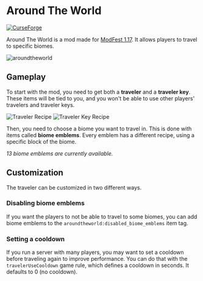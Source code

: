 # Around The World

[![CurseForge](http://cf.way2muchnoise.eu/short_500321_downloads.svg)](https://www.curseforge.com/minecraft/mc-mods/aroundtheworld)

Around The World is a mod made for [ModFest 1.17](https://modfest.net/1.17/). It allows players to travel to specific biomes.

![aroundtheworld](https://user-images.githubusercontent.com/16228338/124641259-c9f60d00-de8e-11eb-85db-76def4a8a155.png)

## Gameplay

To start with the mod, you need to get both a **traveler** and a **traveler key**.
These items will be tied to you, and you won't be able to use other players' travelers and traveler keys.

![Traveler Recipe](https://user-images.githubusercontent.com/16228338/124362845-d6ccf380-dc37-11eb-811d-59d7616bba90.png)
![Traveler Key Recipe](https://user-images.githubusercontent.com/16228338/124362844-d59bc680-dc37-11eb-8844-5a26472cd173.png)

Then, you need to choose a biome you want to travel in. This is done with items called **biome emblems**.
Every emblem has a different recipe, using a specific block of the biome.

*13 biome emblems are currently available.*

## Customization

The traveler can be customized in two different ways.

### Disabling biome emblems

If you want the players to not be able to travel to some biomes, you can add biome emblems to the ``aroundtheworld:disabled_biome_emblems`` item tag.

### Setting a cooldown

If you run a server with many players, you may want to set a cooldown before traveling again to improve performance.
You can do that with the ``travelerUseCooldown`` game rule, which defines a cooldown in seconds. It defaults to 0 (no cooldown).
